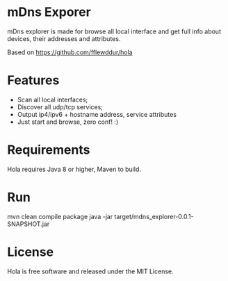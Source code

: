 mDns Exporer
====

mDns explorer is made for browse all local interface and get full info about devices, their addresses and attributes.

Based on https://github.com/fflewddur/hola 

# Features

- Scan all local interfaces;
- Discover all udp/tcp services;
- Output ip4/ipv6 + hostname address, service attributes
- Just start and browse, zero conf! :)

# Requirements

Hola requires Java 8 or higher, Maven to build.

# Run

mvn clean compile package
java -jar target/mdns_explorer-0.0.1-SNAPSHOT.jar 

# License

Hola is free software and released under the MIT License.
